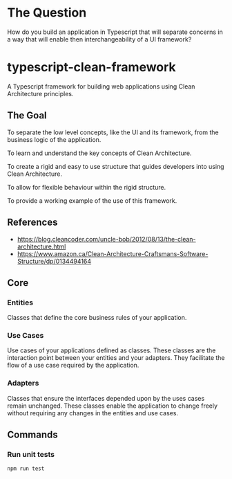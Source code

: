 # The Question
How do you build an application in Typescript that will separate concerns in a way that will enable then interchangeability of a UI framework?

# typescript-clean-framework
A Typescript framework for building web applications using Clean Architecture principles.

## The Goal
To separate the low level concepts, like the UI and its framework, from the business logic of the application.

To learn and understand the key concepts of Clean Architecture.

To create a rigid and easy to use structure that guides developers into using Clean Architecture.

To allow for flexible behaviour within the rigid structure.

To provide a working example of the use of this framework.

## References
- https://blog.cleancoder.com/uncle-bob/2012/08/13/the-clean-architecture.html
- https://www.amazon.ca/Clean-Architecture-Craftsmans-Software-Structure/dp/0134494164

## Core
### Entities
Classes that define the core business rules of your application.

### Use Cases
Use cases of your applications defined as classes. These classes are the interaction
point between your entities and your adapters. They facilitate the flow of a use case required by the application.

### Adapters
Classes that ensure the interfaces depended upon by the uses cases remain unchanged. These classes enable the application 
to change freely without requiring any changes in the entities and use cases.

## Commands

### Run unit tests
```
npm run test
```
